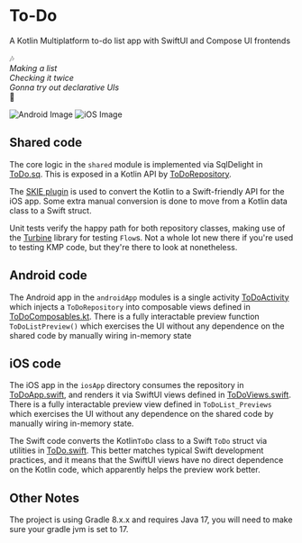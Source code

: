 # To-Do

A Kotlin Multiplatform to-do list app with SwiftUI and Compose UI frontends

🎶  
_Making a list_  
_Checking it twice_  
_Gonna try out declarative UIs_  
🎵

![Android Image](images/android.png) ![iOS Image](images/ios.png)

## Shared code

The core logic in the `shared` module is implemented via SqlDelight
in [ToDo.sq](shared/src/commonMain/sqldelight/com/russhwolf/todo/shared/db/ToDo.sq). This is exposed in a Kotlin API
by [ToDoRepository](shared/src/commonMain/kotlin/com/russhwolf/todo/shared/repository/ToDoRepository.kt).

The [SKIE plugin](https://skie.touchlab.co/intro) is used to convert the Kotlin to a Swift-friendly API for the iOS app.
Some extra manual conversion is done to move from a Kotlin data class to a Swift struct.

Unit tests verify the happy path for both repository classes, making use of
the [Turbine](https://github.com/cashapp/turbine) library for testing `Flow`s. Not a whole lot new there if you're used
to testing KMP code, but they're there to look at nonetheless.

## Android code

The Android app in the `androidApp` modules is a single
activity [ToDoActivity](androidApp/src/main/java/com/russhwolf/todo/androidApp/ToDoActivity.kt) which injects
a `ToDoRepository` into composable views defined
in [ToDoComposables.kt](androidApp/src/main/java/com/russhwolf/todo/androidApp/ToDoComposables.kt). There is a fully
interactable preview function `ToDoListPreview()` which exercises the UI without any dependence on the shared code by
manually wiring in-memory state

## iOS code

The iOS app in the `iosApp` directory consumes the repository in [ToDoApp.swift](iosApp/ToDo/SceneDelegate.swift), and
renders it via SwiftUI views defined in [ToDoViews.swift](iosApp/ToDo/ToDoViews.swift). There is a fully interactable
preview view defined in `ToDoList_Previews` which exercises the UI without any dependence on the shared code by manually
wiring in-memory state.

The Swift code converts the Kotlin`ToDo` class to a Swift `ToDo` struct via utilities
in [ToDo.swift](iosApp/ToDo/ToDo.swift). This better matches typical Swift development practices, and it means that the
SwiftUI views have no direct dependence on the Kotlin code, which apparently helps the preview work better.

## Other Notes

The project is using Gradle 8.x.x and requires Java 17, you will need to make sure your gradle jvm is set to 17.
